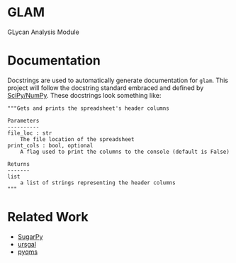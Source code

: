 # GLAM
GLycan Analysis Module

# Documentation

Docstrings are used to automatically generate documentation for `glam`.
This project will follow the docstring standard embraced and defined by [SciPy/NumPy](https://numpydoc.readthedocs.io/en/latest/format.html).
These docstrings look something like:

```
"""Gets and prints the spreadsheet's header columns

Parameters
----------
file_loc : str
    The file location of the spreadsheet
print_cols : bool, optional
    A flag used to print the columns to the console (default is False)

Returns
-------
list
    a list of strings representing the header columns
"""
```

# Related Work

- [SugarPy](https://github.com/SugarPy/SugarPy)
- [ursgal](https://github.com/ursgal/ursgal)
- [pyqms](https://github.com/pyQms/pyqms)
